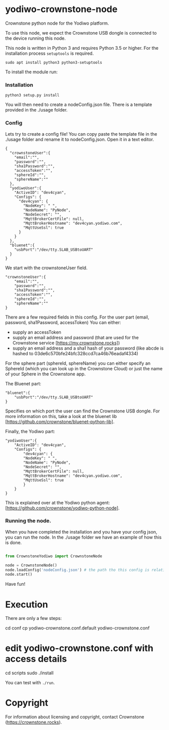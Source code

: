 # yodiwo-crownstone-node

Crownstone python node for the Yodiwo platform. 

To use this node, we expect the Crownstone USB dongle is connected to the device running this node.

This node is written in Python 3 and requires Python 3.5 or higher. For the installation process `setuptools` is required.

```
sudo apt install python3 python3-setuptools
```

To install the module run:

### Installation

```
python3 setup.py install
```

You will then need to create a nodeConfig.json file. There is a template provided in the ./usage folder.

### Config

Lets try to create a config file! You can copy paste the template file in the ./usage folder and rename it to nodeConfig.json. Open it in a text editor.

```
{
  "crownstoneUser":{
    "email":"",
    "password":"",
    "sha1Password":"",
    "accessToken":"",
    "sphereId":"",
    "sphereName":""
  },
  "yodiwoUser":{
    "ActiveID": "dev4cyan",
    "Configs": {
      "dev4cyan": {
        "NodeKey": " ",
        "NodeName": "PyNode",
        "NodeSecret": "",
        "MqttBrokerCertFile": null,
        "MqttBrokerHostname": "dev4cyan.yodiwo.com",
        "MqttUseSsl": true
      }
    }
  },
  "bluenet":{
    "usbPort":"/dev/tty.SLAB_USBtoUART"
  }
}
```

We start with the crownstoneUser field.

```
"crownstoneUser":{
    "email":"",
    "password":"",
    "sha1Password":"",
    "accessToken":"",
    "sphereId":"",
    "sphereName":""
}
```

There are a few required fields in this config. For the user part (email, password, sha1Password, accessToken) You can either:
- supply an accessToken
- supply an email address and password (that are used for the Crownstone service [https://my.crownstone.rocks])
- supply an email address and a sha1 hash of your password (like abcde is hashed to 03de6c570bfe24bfc328ccd7ca46b76eadaf4334)

For the sphere part (sphereId, sphereName) you can either specify an SphereId (which you can look up in the Crownstone Cloud) or just the name of your Sphere in the Crownstone app.

The Bluenet part:

```
"bluenet":{
    "usbPort":"/dev/tty.SLAB_USBtoUART"
}
```

Specifies on which port the user can find the Crownstone USB dongle. For more information on this, take a look at the bluenet lib [https://github.com/crownstone/bluenet-python-lib].

Finally, the Yodiwo part:

```
"yodiwoUser":{
    "ActiveID": "dev4cyan",
    "Configs": {
        "dev4cyan": {
        "NodeKey": " ",
        "NodeName": "PyNode",
        "NodeSecret": "",
        "MqttBrokerCertFile": null,
        "MqttBrokerHostname": "dev4cyan.yodiwo.com",
        "MqttUseSsl": true
        }
    }
}
```

This is explained over at the Yodiwo python agent: [https://github.com/crownstone/yodiwo-python-node].

### Running the node.

When you have completed the installation and you have your config json, you can run the node. In the ./usage folder we have an example of how this is done.

```python

from CrownstoneYodiwo import CrownstoneNode

node = CrownstoneNode()
node.loadConfig('nodeConfig.json') # the path tho this config is relative to file containing this line of code
node.start()

```

Have fun!

# Execution

There are only a few steps:

  cd conf
  cp yodiwo-crownstone.conf.default yodiwo-crownstone.conf
  # edit yodiwo-crownstone.conf with access details
  cd scripts
  sudo ./install

You can test with `./run`.

# Copyright

For information about licensing and copyright, contact Crownstone (https://crownstone.rocks).



